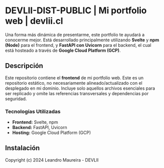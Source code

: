 # DEVLII-DIST-PUBLIC | Mi portfolio web | devlii.cl

Una forma más dinámica de presentarme, este portfolio te ayudará a conocerme mejor. Está desarrollado principalmente utilizando **Svelte** y **npm (Node)** para el frontend, y **FastAPI con Uvicorn** para el backend, el cual está hosteado a través de **Google Cloud Platform (GCP)**.

## Descripción

Este repositorio contiene el **frontend** de mi portfolio web. Este es un repositorio estático, no necesariamente alineado/actualizado con el desplegado en mi dominio. Incluye solo aquellos archivos esenciales para ser replicado y omite las referencias transversales y dependencias por seguridad.  

### Tecnologías Utilizadas

- **Frontend:** Svelte, npm
- **Backend:** FastAPI, Uvicorn
- **Hosting:** Google Cloud Platform (GCP)

## Instalación

Copyright (c) 2024 Leandro Maureira - DEVLII


